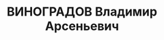 ---
title: ВИНОГРАДОВ Владимир Арсеньевич
description: 'Род. в 1893, Москва, русский, обр.: среднее, член ВКП(б). Проживал:
  Москва, Пестовский пер., д. 3, кв. 15. Зам. зав. цехом фабрики Гознак.

  Арестован 07.09.1937. Обв. в принадлежности к к.-р. вредительской организации. Приговор:
  ВК ВС СССР, 27.10.1937 – ВМН. Расстрелян 27.10.1937, г.Москва.

  Реабилитирован ВК ВС СССР 15.09.1956'
---